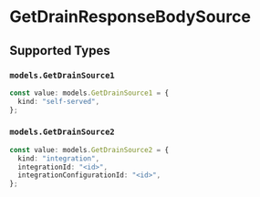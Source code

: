 # GetDrainResponseBodySource


## Supported Types

### `models.GetDrainSource1`

```typescript
const value: models.GetDrainSource1 = {
  kind: "self-served",
};
```

### `models.GetDrainSource2`

```typescript
const value: models.GetDrainSource2 = {
  kind: "integration",
  integrationId: "<id>",
  integrationConfigurationId: "<id>",
};
```

